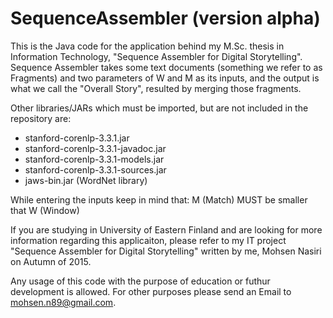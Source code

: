 # SequenceAssembler (version alpha)

This is the Java code for the application behind my M.Sc. thesis in Information Technology, "Sequence Assembler for Digital Storytelling".
Sequence Assembler takes some text documents (something we refer to as Fragments) and two parameters of W and M as its inputs, and the output is what we call the "Overall Story", resulted by merging those fragments.

Other libraries/JARs which must be imported, but are not included in the repository are:

* stanford-corenlp-3.3.1.jar
* stanford-corenlp-3.3.1-javadoc.jar
* stanford-corenlp-3.3.1-models.jar
* stanford-corenlp-3.3.1-sources.jar
* jaws-bin.jar (WordNet library)

While entering the inputs keep in mind that: 
M (Match) MUST be smaller that W (Window)


If you are studying in University of Eastern Finland and are looking for more information regarding this applicaiton,
please refer to my IT project "Sequence Assembler for Digital Storytelling" written by me, Mohsen Nasiri on Autumn of 2015.

Any usage of this code with the purpose of education or futhur development is allowed. For other purposes please send an Email to mohsen.n89@gmail.com.
